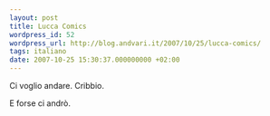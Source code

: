 ```yaml
---
layout: post
title: Lucca Comics
wordpress_id: 52
wordpress_url: http://blog.andvari.it/2007/10/25/lucca-comics/
tags: italiano
date: 2007-10-25 15:30:37.000000000 +02:00
---
```

Ci voglio andare. Cribbio.

E forse ci andrò.

